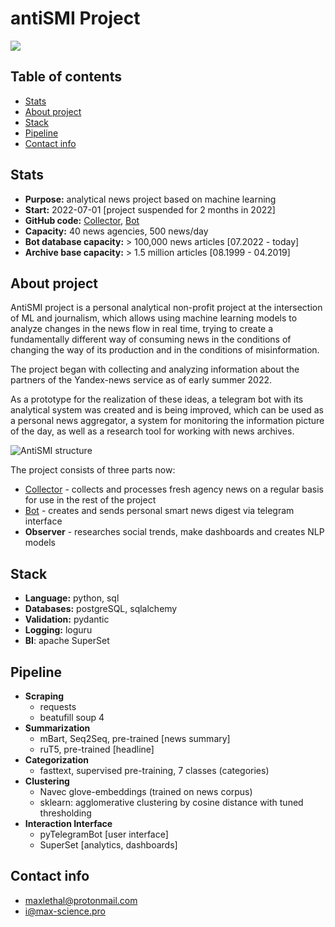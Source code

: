 # antiSMI Project

![](https://github.com/maxlethal/antiSMI-Bot/blob/master/img/bot_presentation.png?raw=true)

## Table of contents
* [Stats](#stats)
* [About project](#about-project)
* [Stack](#stack)
* [Pipeline](#pipeline)
* [Contact info](#contact-info)

## Stats

* **Purpose:** analytical news project based on machine learning
* **Start:** 2022-07-01 [project suspended for 2 months in 2022]
* **GitHub code:** [Collector](https://github.com/maxlethal/antiSMI-Collector), [Bot](https://github.com/maxlethal/antiSMI-Bot)  
* **Capacity:** 40 news agencies, 500 news/day
* **Bot database capacity:** > 100,000 news articles [07.2022 - today]
* **Archive base capacity:** > 1.5 million articles [08.1999 - 04.2019]

## About project

AntiSMI project is a personal analytical non-profit project at the intersection of ML and journalism, which allows using machine learning models to analyze changes in the news flow in real time, trying to create a fundamentally different way of consuming news in the conditions of changing the way of its production and in the conditions of misinformation.

The project began with collecting and analyzing information about the partners of the Yandex-news service as of early summer 2022. 

As a prototype for the realization of these ideas, a telegram bot with its analytical system was created and is being improved, which can be used as a personal news aggregator, a system for monitoring the information picture of the day, as well as a research tool for working with news archives.

![AntiSMI structure](https://github.com/maxlethal/antiSMI-Collector/blob/master/img/AntiSMI%20structure%20small.png?raw=true)

The project consists of three parts now:
*  [Collector](https://github.com/maxlethal/antiSMI-Collector) - collects and processes fresh agency news on a regular basis for use in the rest of the project 
*  [Bot](https://github.com/maxlethal/antiSMI-Bot) - creates and sends personal smart news digest via telegram interface 
* **Observer** - researches social trends, make dashboards and creates NLP models

## Stack

* **Language:** python, sql 
* **Databases:** postgreSQL, sqlalchemy
* **Validation:** pydantic
* **Logging:** loguru
* **BI**: apache SuperSet


## Pipeline

- **Scraping**
    - requests
    - beatufill soup 4
- **Summarization**
    - mBart, Seq2Seq, pre-trained [news summary]
    - ruT5, pre-trained [headline]
- **Categorization**
    - fasttext, supervised pre-training, 7 classes (categories)
- **Clustering**
    - Navec glove-embeddings (trained on news corpus)
    - sklearn: agglomerative clustering by cosine distance with tuned thresholding
- **Interaction Interface**
    - pyTelegramBot [user interface]
    - SuperSet [analytics, dashboards]

## Contact info
* maxlethal@protonmail.com
* i@max-science.pro
